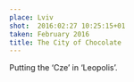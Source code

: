 ```yaml
---
place: Lviv
shot:  2016:02:27 10:25:15+01
taken: February 2016
title: The City of Chocolate
---
```


Putting the ‘Cze’ in ‘Leopolis’.
